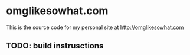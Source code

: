 # omglikesowhat.com

This is the source code for my personal site at http://omglikesowhat.com

## TODO: build instrusctions
